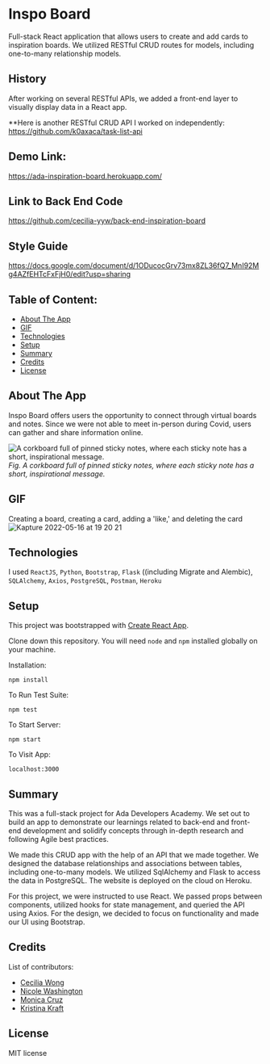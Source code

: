 # Inspo Board
Full-stack React application that allows users to create and add cards to inspiration boards. We utilized RESTful CRUD routes for models, including one-to-many relationship models.

## History

After working on several RESTful APIs, we added a front-end layer to visually display data in a React app.

**Here is another RESTful CRUD API I worked on independently: https://github.com/k0axaca/task-list-api

## Demo Link:
https://ada-inspiration-board.herokuapp.com/

## Link to Back End Code
https://github.com/cecilia-yyw/back-end-inspiration-board

## Style Guide
https://docs.google.com/document/d/1ODucocGrv73mx8ZL36fQ7_MnI92Mg4AZfEHTcFxFjH0/edit?usp=sharing

## Table of Content:

- [About The App](#about-the-app)
- [GIF](#gif)
- [Technologies](#technologies)
- [Setup](#setup)
- [Summary](#summary)
- [Credits](#credits)
- [License](#license)

## About The App
Inspo Board offers users the opportunity to connect through virtual boards and notes. Since we were not able to meet in-person during Covid, users can gather and share information online. 

![A corkboard full of pinned sticky notes, where each sticky note has a short, inspirational message.](https://github.com/Ada-C16/full-stack-inspiration-board/blob/main/assets/board.jpeg)  
_Fig. A corkboard full of pinned sticky notes, where each sticky note has a short, inspirational message._

## GIF

Creating a board, creating a card, adding a 'like,' and deleting the card <br>
![Kapture 2022-05-16 at 19 20 21](https://user-images.githubusercontent.com/55802241/168697776-212fc18a-ba74-44a7-ae1c-ee6b95dc2d2a.gif)


## Technologies
I used `ReactJS`, `Python`, `Bootstrap`, `Flask` ((including Migrate and Alembic), `SQLAlchemy`, `Axios`, `PostgreSQL`, `Postman`, `Heroku`

## Setup

This project was bootstrapped with [Create React App](https://github.com/facebook/create-react-app).

Clone down this repository. You will need `node` and `npm` installed globally on your machine.  

Installation:

`npm install`  

To Run Test Suite:  

`npm test`  

To Start Server:

`npm start`  

To Visit App:

`localhost:3000`   

## Summary

This was a full-stack project for Ada Developers Academy. We set out to build an app to demonstrate our learnings related to back-end and front-end development and solidify concepts through in-depth research and following Agile best practices. 

We made this CRUD app with the help of an API that we made together. We designed the database relationships and associations between tables, including one-to-many models. We utilized SqlAlchemy and Flask to access the data in PostgreSQL. The website is deployed on the cloud on Heroku.

For this project, we were instructed to use React. We passed props between components, utilized hooks for state management, and queried the API using Axios. For the design, we decided to focus on functionality and made our UI using Bootstrap. 


## Credits
List of contributors:
- [Cecilia Wong](https://github.com/cecilia-yyw)
- [Nicole Washington](https://github.com/N-Washington)
- [Monica Cruz](https://github.com/mcatcruz)
- [Kristina Kraft](https://github.com/k0axaca)

## License

MIT license 


